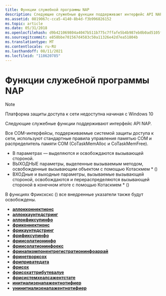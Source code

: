 ```yaml
---
title: Функции служебной программы NAP
description: Следующие служебные функции поддерживают интерфейс API NAP.
ms.assetid: 0819067c-cca5-4140-8b4d-f3b996826152
ms.topic: article
ms.date: 05/31/2018
ms.openlocfilehash: d9b421069804a4047b511b775c7ffafe5b4b987eb0b0ad5105f48df0ed990e22
ms.sourcegitcommit: e858bbe701567d4583c50a11326e42d7ea51804b
ms.translationtype: MT
ms.contentlocale: ru-RU
ms.lasthandoff: 08/11/2021
ms.locfileid: "118620785"
---
```

# <a name="nap-utility-functions"></a>Функции служебной программы NAP

> [!Note]  
> Платформа защиты доступа к сети недоступна начиная с Windows 10

 

Следующие служебные функции поддерживают интерфейс API NAP.

Все COM-интерфейсы, поддерживаемые системой защиты доступа к сети, используют стандартные правила управления памятью COM и распределитель памяти COM (CoTaskMemAlloc и CoTaskMemFree).

-   В параметрах — выделяются и освобождаются вызывающей стороной.
-   ВЫХОДНЫЕ параметры, выделенные вызываемым методом, освобожденные вызывающим объектом с помощью Котаскмем \* ()
-   ВХОДные и выходные параметры, вызываемые вызывающей стороной, освобождаются и перераспределяются вызывающей стороной в конечном итоге с помощью Котаскмем \* ()

В функциях Фрикскскс () все внедренные указатели также будут освобождены.

-   [**аллокконнектионс**](allocconnections-func.md)
-   [**аллоккаунтедстринг**](alloccountedstring-func.md)
-   [**аллокфиксупинфо**](allocfixupinfo-func.md)
-   [**фриконнектионс**](freeconnections-func.md)
-   [**фрикаунтедстринг**](freecountedstring-func.md)
-   [**фрификсупинфо**](freefixupinfo-func.md)
-   [**фриисолатионинфо**](freeisolationinfo-func.md)
-   [**фриисолатионинфоекс**](freeisolationinfoex.md)
-   [**фринапкомпонентрегистратионинфоаррай**](freenapcomponentregistrationinfoarray-func.md)
-   [**фринетворксох**](freenetworksoh-func.md)
-   [**фриприватедата**](freeprivatedata-func.md)
-   [**фрисох**](freesoh-func.md)
-   [**фрисохаттрибутевалуе**](freesohattributevalue-func.md)
-   [**фрисистемхеалсажентстате**](freesystemhealthagentstate-func.md)
-   [**инитиализенапажентнотифиер**](initializenapagentnotifier.md)
-   [**унинитиализенапажентнотифиер**](uninitializenapagentnotifier.md)

 

 




